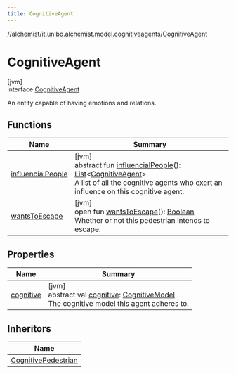 ```yaml
---
title: CognitiveAgent
---
```

//[alchemist](../../../index.html)/[it.unibo.alchemist.model.cognitiveagents](../index.html)/[CognitiveAgent](index.html)



# CognitiveAgent



[jvm]\
interface [CognitiveAgent](index.html)

An entity capable of having emotions and relations.



## Functions


| Name | Summary |
|---|---|
| [influencialPeople](influencial-people.html) | [jvm]<br>abstract fun [influencialPeople](influencial-people.html)(): [List](https://kotlinlang.org/api/latest/jvm/stdlib/kotlin.collections/-list/index.html)<[CognitiveAgent](index.html)><br>A list of all the cognitive agents who exert an influence on this cognitive agent. |
| [wantsToEscape](wants-to-escape.html) | [jvm]<br>open fun [wantsToEscape](wants-to-escape.html)(): [Boolean](https://kotlinlang.org/api/latest/jvm/stdlib/kotlin/-boolean/index.html)<br>Whether or not this pedestrian intends to escape. |


## Properties


| Name | Summary |
|---|---|
| [cognitive](cognitive.html) | [jvm]<br>abstract val [cognitive](cognitive.html): [CognitiveModel](../-cognitive-model/index.html)<br>The cognitive model this agent adheres to. |


## Inheritors


| Name |
|---|
| [CognitivePedestrian](../../it.unibo.alchemist.model.interfaces/-cognitive-pedestrian/index.html) |

